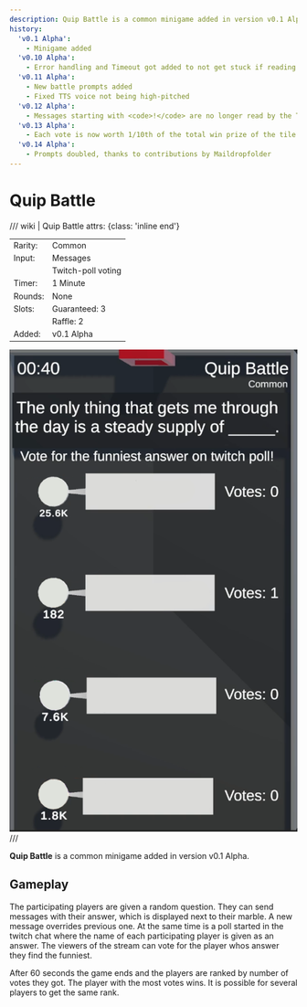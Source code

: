 ```yaml
---
description: Quip Battle is a common minigame added in version v0.1 Alpha.
history:
  'v0.1 Alpha':
    - Minigame added
  'v0.10 Alpha':
    - Error handling and Timeout got added to not get stuck if reading the poll from API fails
  'v0.11 Alpha':
    - New battle prompts added
    - Fixed TTS voice not being high-pitched
  'v0.12 Alpha':
    - Messages starting with <code>!</code> are no longer read by the TTS system
  'v0.13 Alpha':
    - Each vote is now worth 1/10th of the total win prize of the tile
  'v0.14 Alpha':
    - Prompts doubled, thanks to contributions by Maildropfolder
---
```


# Quip Battle

/// wiki | Quip Battle
    attrs: {class: 'inline end'}

|         |                    |
|---------|--------------------|
| Rarity: | Common             |
| Input:  | Messages           |
|         | Twitch-poll voting |
| Timer:  | 1 Minute           |
| Rounds: | None               |
| Slots:  | Guaranteed: 3      |
|         | Raffle: 2          |
| Added:  | v0.1 Alpha         |

![quip-battle](../../assets/images/minigames/twitch/quip-battle.png)
///

**Quip Battle** is a common minigame added in version v0.1 Alpha.

## Gameplay

The participating players are given a random question. They can send messages with their answer, which is displayed next to their marble. A new message overrides previous one. At the same time is a poll started in the twitch chat where the name of each participating player is given as an answer. The viewers of the stream can vote for the player whos answer they find the funniest.

After 60 seconds the game ends and the players are ranked by number of votes they got. The player with the most votes wins. It is possible for several players to get the same rank.
